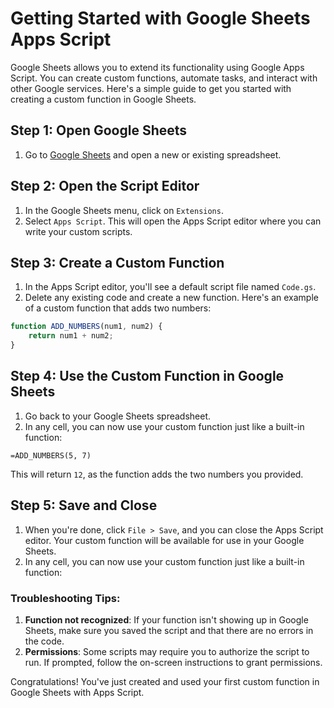 # Getting Started with Google Sheets Apps Script
Google Sheets allows you to extend its functionality using Google Apps Script. You can create custom functions, automate tasks, and interact with other Google services. Here's a simple guide to get you started with creating a custom function in Google Sheets.

## Step 1: Open Google Sheets
1. Go to [Google Sheets](https://sheets.google.com) and open a new or existing spreadsheet.

## Step 2: Open the Script Editor
1. In the Google Sheets menu, click on `Extensions`.
2. Select `Apps Script`. This will open the Apps Script editor where you can write your custom scripts.

## Step 3: Create a Custom Function
1. In the Apps Script editor, you'll see a default script file named `Code.gs`.
2. Delete any existing code and create a new function. Here's an example of a custom function that adds two numbers:
```javascript
function ADD_NUMBERS(num1, num2) {
    return num1 + num2;
}
```

## Step 4: Use the Custom Function in Google Sheets
1. Go back to your Google Sheets spreadsheet.
2. In any cell, you can now use your custom function just like a built-in function:
```plaintext
=ADD_NUMBERS(5, 7)
```
This will return `12`, as the function adds the two numbers you provided.

## Step 5: Save and Close
1. When you're done, click `File > Save`, and you can close the Apps Script editor. Your custom function will be available for use in your Google Sheets.
2. In any cell, you can now use your custom function just like a built-in function:

### Troubleshooting Tips:
1. **Function not recognized**: If your function isn't showing up in Google Sheets, make sure you saved the script and that there are no errors in the code.
2. **Permissions**: Some scripts may require you to authorize the script to run. If prompted, follow the on-screen instructions to grant permissions.

Congratulations! You've just created and used your first custom function in Google Sheets with Apps Script.
